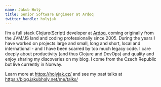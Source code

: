 ```yaml
---
name: Jakub Holý
title: Senior Software Engineer at Ardoq
twitter_handle: holyjak
---
```

I’m a full stack Clojure(Script) developer at [Ardoq](https://www.ardoq.com/), coming originally from the JVM/JS land and coding professionally since 2005. During the years I have worked on projects large and small, long and short, local and international - and I have been scarred by too much legacy code. I care deeply about productivity (and thus Clojure and DevOps) and quality and enjoy sharing my discoveries on my blog. I come from the Czech Republic but live currently in Norway.

Learn more at https://holyjak.cz/ and see my past talks at https://blog.jakubholy.net/me/talks/
